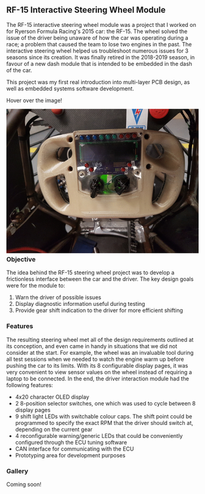 ## RF-15 Interactive Steering Wheel Module

The RF-15 interactive steering wheel module was a project that I worked on for Ryerson Formula Racing's 2015 car: the RF-15. The wheel solved the issue of the driver being unaware of how the car was operating during a race; a problem that caused the team to lose two engines in the past. The interactive steering wheel helped us troubleshoot numerous issues for 3 seasons since its creation. It was finally retired in the 2018-2019 season, in favour of a new dash module that is intended to be embedded in the dash of the car.

This project was my first real introduction into multi-layer PCB design, as well as embedded systems software development.

<style type="text/css">
.static-container {
	position: relative;
}
.static {
	width: 100%;
	position: absolute;
  	background: white;
}
.static:hover {
  opacity:0;
}
</style>

Hover over the image!

<div class="static-container"><img class="static" src="src/wheel-static.gif"><img class="active" src="src/rf-15-wheel-startup.gif"></div>

**Hardware design**: First revision in EAGLE, second in Altium Designer

**Software design**: Embedded C, programmed in CodeWarrior, later migrated to Kinetis Studio

### Backstory

When I first joined Ryerson Formula Racing in 2014, one of the most major challenges facing the team was data acquisition and processing. The team did have native datalogging capabilities through the Megasquirt 3 Pro, but getting the log data required connecting a laptop to the ECU through USB, and then downloading a log over an annoyingly-slow connection. There was also no engine feedback to the driver during a race. This lack of communication between the vehicle and the driver proved significant, when the engine blew a piston rod through the side of the block due to oil starvation. The oil issue was determined to be caused by an oversight in the design of the oil pan, but had the driver known that the oil pressure was dropping critically low, they would have been able to shut off the car and save the engine.


### Objective

The idea behind the RF-15 steering wheel project was to develop a frictionless interface between the car and the driver. The key design goals were for the module to:
1. Warn the driver of possible issues
2. Display diagnostic information useful during testing
3. Provide gear shift indication to the driver for more efficient shifting


### Features

The resulting steering wheel met all of the design requirements outlined at its conception, and even came in handy in situations that we did not consider at the start. For example, the wheel was an invaluable tool during all test sessions when we needed to watch the engine warm up before pushing the car to its limits. With its 8 configurable display pages, it was very convenient to view sensor values on the wheel instead of requiring a laptop to be connected. In the end, the driver interaction module had the following features:
- 4x20 character OLED display
- 2 8-position selector switches, one which was used to cycle between 8 display pages
- 9 shift light LEDs with switchable colour caps. The shift point could be programmed to specify the exact RPM that the driver should switch at, depending on the current gear
- 4 reconfigurable warning/generic LEDs that could be conveniently configured through the ECU tuning software
- CAN interface for communicating with the ECU
- Prototyping area for development purposes


### Gallery

Coming soon!
